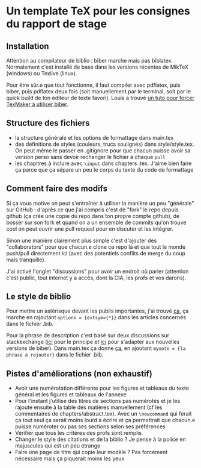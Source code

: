 # Un template TeX pour les consignes du rapport de stage

## Installation

Attention au compilateur de biblio : biber marche mais pas biblatex. Normalement c'est installé de base dans les versions récentes de MikTeX (windows) ou Texlive (linux).

Pour être sûr.e que tout fonctionne, il faut compiler avec pdflatex, puis biber, puis pdflatex deux fois (soit manuellement par le terminal, soit par le quick build de ton éditeur de texte favori). Louis a trouvé [un tuto pour forcer TexMaker à utiliser biber](https://tex.stackexchange.com/questions/154751/biblatex-with-biber-configuring-my-editor-to-avoid-undefined-citations/154788).

## Structure des fichiers

* la structure générale et les options de formattage dans main.tex
* des définitions de styles (couleurs, trucs soulignés) dans style/style.tex. On peut même le passer en .gitignore pour que chacun puisse avoir sa version perso sans devoir rechanger le fichier à chaque `pull`
* les chapitres à inclure avec `\input` dans chapters .tex. J'aime bien faire ça parce que ça sépare un peu le corps du texte du code de formattage

## Comment faire des modifs

Si ça vous motive on peut s'entraîner à utiliser la manière un peu "générale" sur GitHub : d'après ce que j'ai compris c'est de "fork" le repo depuis github (ça crée une copie du repo dans ton propre compte github), de bosser sur son fork et quand on a un ensemble de commits qu'on trouve cool on peut ouvrir une pull request pour en discuter et les intégrer.

Sinon une manière clairement plus simple c'est d'ajouter des "collaborators" pour que chacun.e clone ce repo là et que tout le monde push/pull directement ici (avec des potentiels conflits de merge du coup mais tranquille).

J'ai activé l'onglet "discussions" pour avoir un endroit où parler (attention c'est public, tout internet y a accès, dont la CIA, les profs et vos darons).

## Le style de biblio

Pour mettre un astérisque devant les publis importantes, j'ai trouvé [ça](https://github.com/jguerber/template-rapport-darwin/blob/main/main.tex#L62-L67), ça marche en rajoutant `options = {extsym={*}}` dans les articles concernés dans le fichier .bib.

Pour la phrase de description c'est basé sur deux discussions sur stackexchange ([ici](https://tex.stackexchange.com/questions/149578/how-to-comment-references-in-a-bibliography) pour le principe et [ici](https://tex.stackexchange.com/questions/238554/data-model-macro-cannot-be-used-in-preamble?noredirect=1#comment566230_238554) pour s'adapter aux nouvelles versions de biber). Dans main.tex ça donne [ça](https://github.com/jguerber/template-rapport-darwin/blob/main/main.tex#L83), en ajoutant `mynote = {la phrase à rajouter}` dans le fichier .bib.

## Pistes d'améliorations (non exhaustif)

* Avoir une numérotation différente pour les figures et tableaux du texte général et les figures et tableaux de l'annexe
* Pour l'instant j'utilise des titres de sections pas numérotés et je les rajoute ensuite à la table des matières manuellement (cf les commentaires de chapters/abstract.tex). Avec un `\newcommand` qui ferait ça tout seul ça serait moins lourd à écrire et ça permettrait que chacun.e puisse numéroter ou pas ses sections selon ses préférences
* Vérifier que tous les critères des profs sont remplis
* Changer le style des citations et de la biblio ? Je pense à la police en majuscules qui est un peu étrange
* Faire une page de titre qui copie leur modèle ? Pas forcément nécessaire mais ça piquerait moins les yeux
